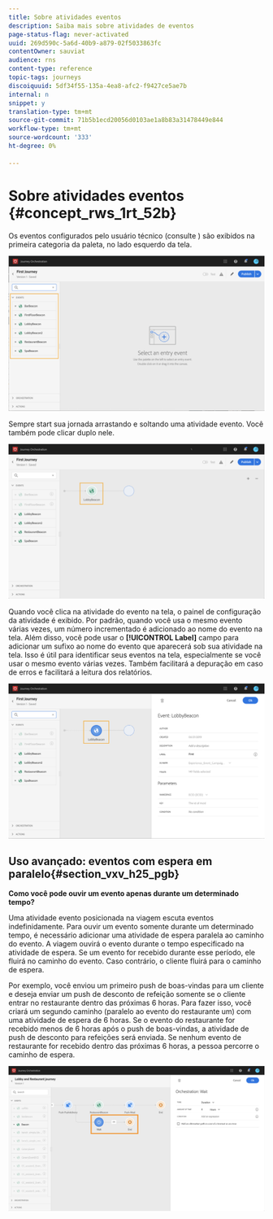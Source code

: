 ```yaml
---
title: Sobre atividades eventos
description: Saiba mais sobre atividades de eventos
page-status-flag: never-activated
uuid: 269d590c-5a6d-40b9-a879-02f5033863fc
contentOwner: sauviat
audience: rns
content-type: reference
topic-tags: journeys
discoiquuid: 5df34f55-135a-4ea8-afc2-f9427ce5ae7b
internal: n
snippet: y
translation-type: tm+mt
source-git-commit: 71b5b1ecd20056d0103ae1a8b83a31478449e844
workflow-type: tm+mt
source-wordcount: '333'
ht-degree: 0%

---
```



# Sobre atividades eventos {#concept_rws_1rt_52b}

Os eventos configurados pelo usuário técnico (consulte [](../event/about-events.md)) são exibidos na primeira categoria da paleta, no lado esquerdo da tela.

![](../assets/journey43.png)

Sempre start sua jornada arrastando e soltando uma atividade evento. Você também pode clicar duplo nele.

![](../assets/journey44.png)

Quando você clica na atividade do evento na tela, o painel de configuração da atividade é exibido. Por padrão, quando você usa o mesmo evento várias vezes, um número incrementado é adicionado ao nome do evento na tela. Além disso, você pode usar o **[!UICONTROL Label]** campo para adicionar um sufixo ao nome do evento que aparecerá sob sua atividade na tela. Isso é útil para identificar seus eventos na tela, especialmente se você usar o mesmo evento várias vezes. Também facilitará a depuração em caso de erros e facilitará a leitura dos relatórios.

![](../assets/journey33.png)

## Uso avançado: eventos com espera em paralelo{#section_vxv_h25_pgb}

**Como você pode ouvir um evento apenas durante um determinado tempo?**

Uma atividade evento posicionada na viagem escuta eventos indefinidamente. Para ouvir um evento somente durante um determinado tempo, é necessário adicionar uma atividade de espera paralela ao caminho do evento. A viagem ouvirá o evento durante o tempo especificado na atividade de espera. Se um evento for recebido durante esse período, ele fluirá no caminho do evento. Caso contrário, o cliente fluirá para o caminho de espera.

Por exemplo, você enviou um primeiro push de boas-vindas para um cliente e deseja enviar um push de desconto de refeição somente se o cliente entrar no restaurante dentro das próximas 6 horas. Para fazer isso, você criará um segundo caminho (paralelo ao evento do restaurante um) com uma atividade de espera de 6 horas. Se o evento do restaurante for recebido menos de 6 horas após o push de boas-vindas, a atividade de push de desconto para refeições será enviada. Se nenhum evento de restaurante for recebido dentro das próximas 6 horas, a pessoa percorre o caminho de espera.

![](../assets/journeyuc2_31.png)

